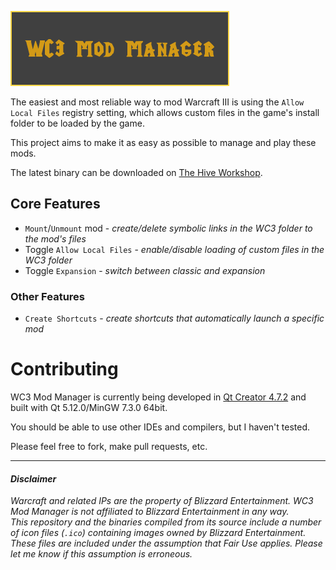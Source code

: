 ![WC3 Mod Manager](https://raw.githubusercontent.com/EzraZebra/WC3ModManager/master/img/logo.png)

The easiest and most reliable way to mod Warcraft III is using the `Allow Local Files` registry setting, which allows custom files in the game's install folder to be loaded by the game.

This project aims to make it as easy as possible to manage and play these mods.

The latest binary can be downloaded on [The Hive Workshop](https://www.hiveworkshop.com/threads/wc3-mod-manager.308948/).

## Core Features
* `Mount`/`Unmount` mod - _create/delete symbolic links in the WC3 folder to the mod's files_
* Toggle `Allow Local Files` - _enable/disable loading of custom files in the WC3 folder_
* Toggle `Expansion` - _switch between classic and expansion_
### Other Features
* `Create Shortcuts` - _create shortcuts that automatically launch a specific mod_

# Contributing
WC3 Mod Manager is currently being developed in [Qt Creator 4.7.2](https://www.qt.io/download-qt-installer) and built with Qt 5.12.0/MinGW 7.3.0 64bit.

You should be able to use other IDEs and compilers, but I haven't tested.

Please feel free to fork, make pull requests, etc.

* * *

#### _Disclaimer_
_Warcraft and related IPs are the property of Blizzard Entertainment. WC3 Mod Manager is not affiliated to Blizzard Entertainment in any way.  
This repository and the binaries compiled from its source include a number of icon files (`.ico`) containing images owned by Blizzard Entertainment.  
These files are included under the assumption that Fair Use applies. Please let me know if this assumption is erroneous._

